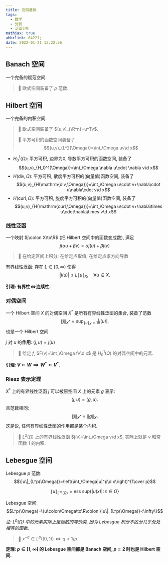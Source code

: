 ```yaml
---
title: 泛函基础
tags:
  - 数学
  - 分析
  - 泛函分析
mathjax: true
abbrlink: 64221;
date: 2022-01-21 13:22:56
---
```

## Banach 空间
一个完备的赋范空间.

> 🌰 欧式空间装备了 $p$ 范数.

<!--more-->

## Hilbert 空间
一个完备的内积空间.

> 🌰 欧式空间装备了 $(u,v)_{\R^n}=u^Tv$.
> 
> 🌰 平方可积的函数空间装备了$$(u,v)_{L^2(\Omega)}=\int_\Omega uv\d x$$

- $H_0^1(\Omega)$: 平方可积, 边界为0, 导数平方可积的函数空间, 装备了 $$(u,v)_{H_0^1(\Omega)}=\int_\Omega \nabla u\cdot \nabla v\d x$$
- $H(\mathrm{div}, \Omega)$: 平方可积, 散度平方可积的(向量值)函数空间, 装备了 $$(u,v)_{H(\mathrm{div,\Omega})}=\int_\Omega u\cdot v+\nabla\cdot u\nabla\cdot v\d x$$
- $H(\mathrm{curl}, \Omega)$: 平方可积, 旋度平方可积的(向量值)函数空间, 装备了 $$(u,v)_{H(\mathrm{curl,\Omega})}=\int_\Omega u\cdot v+\nabla\times u\cdot\nabla\times v\d x$$

### 线性泛函
一个映射 $j\colon X\to\R$ (把 Hilbert 空间中的函数变成数), 满足 $$j(\alpha u+\beta v)=\alpha j(u)+\beta j(v)$$

> 🌰 在给定区间上积分; 在给定点取值; 在给定点求方向导数

有界线性泛函: 存在 $L\in[0,\infty)$ 使得 $$|j(u)|\leq L\|u\|_X,\quad\forall u\in X.$$

**引理: 有界性$\iff$连续性.**

### 对偶空间
一个 Hilbert 空间 $X$ 的对偶空间 $X^*$ 是所有有界线性泛函的集合, 装备了范数$$\|j\|_{X^*}=\sup_{\|u\|_X=1}|j(u)|,$$ 也是一个 Hilbert 空间.

$j$ 对 $u$ 的**作用**: $\langle j,u\rangle=j(u)$

> 🌰 给定 $f$, $F(v)=\int_\Omega fv\d x$ 是 $H_0^1(\Omega)$ 的对偶空间中的元素.

**引理: $V\subset W\implies W^*\subset V^*$.**

### Riesz 表示定理
$X^*$ 上的有界线性泛函 $j$ 可以被原空间 $X$ 上的元素 $g$ 表示: $$\langle j,u\rangle=(g,u).$$
且范数相同:$$\|j\|_{X^*}=\|g\|_X.$$
这是说, 任何有界线性泛函的作用都是某个内积.

> 🌰 $L^2(\Omega)$ 上的有界线性泛函 $j(v)=\int_\Omega v\d x$, 实际上就是 $v$ 和常函数 $1$ 的内积.

## Lebesgue 空间
Lebesgue $p$ 范数: $$\|u\|_{L^p(\Omega)}=\left(\int_\Omega|u|^p\d x\right)^{1\over p}$$

$$\|u\|_{L^\infty(\Omega)}=\mathrm{ess\ sup}\{|u(x)|\colon x\in\Omega\}$$

Lebesgue 空间: $$L^p(\Omega)=\{u\colon\Omega\to\R\colon \|u\|_{L^p(\Omega)}<\infty\}$$

*注: $L^p(\Omega)$ 中的元素实际上是函数的等价类, 因为 Lebesgue 积分不区分几乎处处相等的函数.*

> 🌰 $x^{-q}\in L^p((0,1))\iff q<1/p.$

**定理: $p\in[1,\infty]$ 的 Lebesgue 空间都是 Banach 空间, $p=2$ 时也是 Hilbert 空间.**